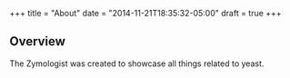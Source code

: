 +++
title = "About"
date = "2014-11-21T18:35:32-05:00"
draft = true
+++

## Overview

The Zymologist was created to showcase all things related to yeast.
